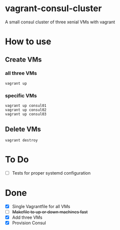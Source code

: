 # vagrant-consul-cluster
A small consul cluster of three xenial VMs with vagrant

# How to use
## Create VMs
### all three VMs
    vagrant up

### specific VMs
    vagrant up consul01
    vagrant up consul02
    vagrant up consul03
    
## Delete VMs
    vagrant destroy
    
# To Do
- [ ] Tests for proper systemd configuration

# Done
- [x] Single Vagrantfile for all VMs
- [ ] ~~Makefile to up or down machines fast~~
- [x] Add three VMs
- [x] Provision Consul
